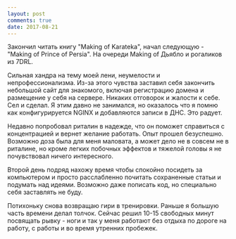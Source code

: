 ```yaml
---
layout: post
comments: true
date: 2017-08-21
---
```

Закончил читать книгу "Making of Karateka", начал следующую - "Making
of Prince of Persia". На очереди Making of Дьябло и рогаликов из
7DRL. 

Сильная хандра на тему моей лени, неумелости и
непрофессионализма. Из-за этого чувства заставил себя закончить
небольшой сайт для знакомого, включая регистрацию домена и размещение
у себя на сервере. Никаких отговорок и жалости к себе. Сел и сделал. 
Я этим давно не занимался, но оказалось что я помню как
конфигурируется NGINX и добавляются записи в ДНС. Это радует.

Недавно попробовал риталин в надежде, что он поможет справиться с
концентрацией и вернет желание работать. Опыт прошел
безуспешно. Возможно доза была для меня маловата, а может дело не в
совсем не в риталине, но кроме легких побочных эффектов и тяжелой
головы я не почувствовал ничего интересного.

Второй день подряд нахожу время чтобы спокойно посидеть за компьютером
и просто расслабленно почитать сохраненные статьи и подумать над
идеями. Возможно даже пописать код, но специально себя заставлять не
буду.

Потихоньку снова возвращаю гири в тренировки. Раньше я большую часть
времени делал толчок. Сейчас решил 10-15 свободных минут посвящать
рывку - ноги и так у меня работают без отдыха по дороге на работу,
с работы и во время утренних пробежек.


